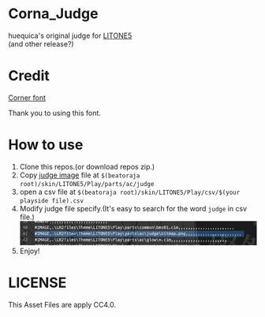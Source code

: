 # Corna_Judge

huequica's original judge for [LITONE5](https://desout2.tk/litone5-beatoraja/)  
(and other release?)

# Credit
[Corner font](http://www.cfont.jp/eijifree/corner.html)

Thank you to using this font.

# How to use
1. Clone this repos.(or download repos zip.)
2. Copy [judge image]() file at `$(beatoraja root)/skin/LITONE5/Play/parts/ac/judge`
3. open a csv file at `$(beatoraja root)/skin/LITONE5/Play/csv/$(your playside file).csv`
4. Modify judge file specify.(It's easy to search for the word `judge` in csv file.)
![Modified code](./README_images/csv.png)
5. Enjoy!

# LICENSE 
This Asset Files are apply CC4.0.